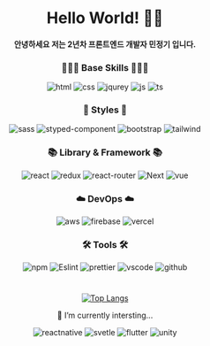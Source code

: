 <div align="center">

<h1>Hello World! 👋🏼</h1>

<h4>안녕하세요 저는 2년차 프론트엔드 개발자 민정기 입니다.</ㅗ>

<h3 align="center"> 🧑🏻‍💻 Base Skills 🧑🏻‍💻 </h3>

![html](https://img.shields.io/badge/HTML5-E34F26?style=for-the-badge&logo=html5&logoColor=white) ![css](https://img.shields.io/badge/CSS3-1572B6?style=for-the-badge&logo=css3&logoColor=white)  ![jqurey](https://img.shields.io/badge/jQuery-0769AD?style=for-the-badge&logo=jquery&logoColor=white) ![js](https://img.shields.io/badge/JavaScript-F7DF1E?style=for-the-badge&logo=JavaScript&logoColor=white) ![ts](https://img.shields.io/badge/TypeScript-007ACC?style=for-the-badge&logo=typescript&logoColor=white) 

<h3 align="center"> 🎨 Styles 🎨 </h3>

![sass](https://img.shields.io/badge/Sass-CC6699?style=for-the-badge&logo=sass&logoColor=white) ![styped-component](https://img.shields.io/badge/styled--components-DB7093?style=for-the-badge&logo=styled-components&logoColor=white) ![bootstrap](https://img.shields.io/badge/Bootstrap-563D7C?style=for-the-badge&logo=bootstrap&logoColor=white) ![tailwind](https://img.shields.io/badge/Tailwind_CSS-38B2AC?style=for-the-badge&logo=tailwind-css&logoColor=white) 
<h3 align="center"> 📚 Library & Framework 📚 </h3>


![react](https://img.shields.io/badge/React-20232A?style=for-the-badge&logo=react&logoColor=61DAFB) ![redux](https://img.shields.io/badge/Redux-593D88?style=for-the-badge&logo=redux&logoColor=white) ![react-router](	https://img.shields.io/badge/React_Router-CA4245?style=for-the-badge&logo=react-router&logoColor=white) ![Next](https://img.shields.io/badge/Next.js-000?logo=nextdotjs&logoColor=fff&style=for-the-badge) ![vue](	https://img.shields.io/badge/Vue.js-35495E?style=for-the-badge&logo=vue.js&logoColor=4FC08D) 
<h3 align="center"> ☁️ DevOps ☁️ </h3>

![aws](https://img.shields.io/badge/Amazon_AWS-232F3E?style=for-the-badge&logo=amazon-aws&logoColor=white) ![firebase](https://img.shields.io/badge/Firebase-039BE5?style=for-the-badge&logo=Firebase&logoColor=white) ![vercel](https://img.shields.io/badge/Vercel-000000?style=for-the-badge&logo=vercel&logoColor=white)
<h3 align="center"> 🛠 Tools 🛠 </h3>

![npm](https://img.shields.io/badge/npm-CB3837?style=for-the-badge&logo=npm&logoColor=white) ![Eslint](https://img.shields.io/badge/eslint-3A33D1?style=for-the-badge&logo=eslint&logoColor=white) ![prettier](https://img.shields.io/badge/prettier-1A2C34?style=for-the-badge&logo=prettier&logoColor=F7BA3E) ![vscode](https://img.shields.io/badge/Visual_Studio_Code-0078D4?style=for-the-badge&logo=visual%20studio%20code&logoColor=white) ![github](https://img.shields.io/badge/GitHub-100000?style=for-the-badge&logo=github&logoColor=white) 

# 
[![Top Langs](https://github-readme-stats.vercel.app/api/top-langs/?username=mypom11)](https://github.com/anuraghazra/github-readme-stats)

🌱 I’m currently intersting...


  ![reactnative](https://img.shields.io/badge/React_Native-20232A?style=for-the-badge&logo=react&logoColor=61DAF) ![svetle](https://img.shields.io/badge/Svelte-4A4A55?style=for-the-badge&logo=svelte&logoColor=FF3E00) ![flutter](https://img.shields.io/badge/Flutter-02569B?style=for-the-badge&logo=flutter&logoColor=white) ![unity](https://img.shields.io/badge/Unity-100000?style=for-the-badge&logo=unity&logoColor=white)

</div>
